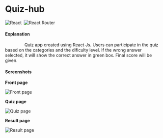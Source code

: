 # Quiz-hub

![React](https://img.shields.io/badge/react-%2320232a.svg?style=for-the-badge&logo=react&logoColor=%2361DAFB) &nbsp;![React Router](https://img.shields.io/badge/React_Router-CA4245?style=for-the-badge&logo=react-router&logoColor=white)

#### Explanation  
   <p>&nbsp;&nbsp;&nbsp;&nbsp;&nbsp;&nbsp;&nbsp;&nbsp;&nbsp;&nbsp;&nbsp;&nbsp;&nbsp;&nbsp;&nbsp;&nbsp;Quiz app created using React Js. 
Users can participate in the quiz based on the categories and the dificulty level. If the wrong answer selected, it will show the correct answer in green box. Final score will be given.</p>


#### Screenshots  

**Front page**

<img src="https://github.com/PythonGenzo/Quiz-hub-main/blob/main/screenshots/Quiz-1.png" title="Front page"> 

**Quiz page** 

<img src="https://github.com/PythonGenzo/Quiz-hub-main/blob/main/screenshots/Quiz-2.png" title="Quiz page">

**Result page**

<img src="https://github.com/PythonGenzo/Quiz-hub-main/blob/main/screenshots/Quiz-3.png" title="Result page">
